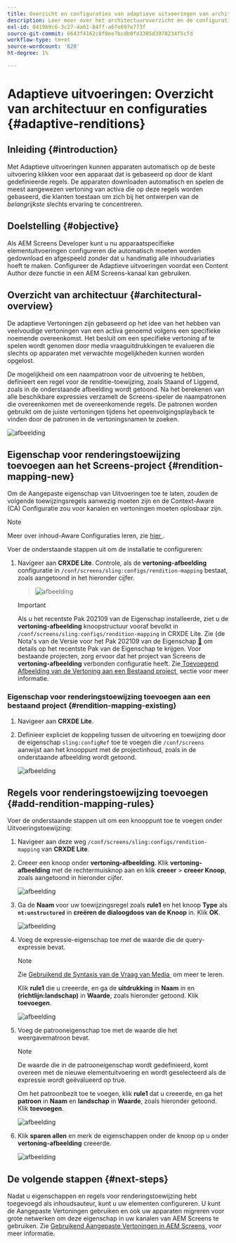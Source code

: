 ```yaml
---
title: Overzicht en configuraties van adaptieve uitvoeringen van architectuur
description: Leer meer over het architectuuroverzicht en de configuraties in CRXDE Lite voor Adaptieve Uitvoeringen in AEM Screens.
exl-id: 0419b9c6-3c27-4a61-84ff-a6fe697e773f
source-git-commit: 6643f4162c8f0ee7bcdb0fd3305d3978234f5cfd
workflow-type: tm+mt
source-wordcount: '620'
ht-degree: 1%

---
```


# Adaptieve uitvoeringen: Overzicht van architectuur en configuraties {#adaptive-renditions}

## Inleiding {#introduction}

Met Adaptieve uitvoeringen kunnen apparaten automatisch op de beste uitvoering klikken voor een apparaat dat is gebaseerd op door de klant gedefinieerde regels. De apparaten downloaden automatisch en spelen de meest aangewezen vertoning van activa die op deze regels worden gebaseerd, die klanten toestaan om zich bij het ontwerpen van de *belangrijkste* slechts ervaring te concentreren.

## Doelstelling {#objective}

Als AEM Screens Developer kunt u nu apparaatspecifieke elementuitvoeringen configureren die automatisch moeten worden gedownload en afgespeeld zonder dat u handmatig alle inhoudvariaties hoeft te maken. Configureer de Adaptieve uitvoeringen voordat een Content Author deze functie in een AEM Screens-kanaal kan gebruiken.

## Overzicht van architectuur {#architectural-overview}

De adaptieve Vertoningen zijn gebaseerd op het idee van het hebben van veelvoudige vertoningen van een activa genoemd volgens een specifieke noemende overeenkomst. Het besluit om een specifieke vertoning af te spelen wordt genomen door media vraaguitdrukkingen te evalueren die slechts op apparaten met verwachte mogelijkheden kunnen worden opgelost.

De mogelijkheid om een naampatroon voor de uitvoering te hebben, definieert een regel voor de renditie-toewijzing, zoals Staand of Liggend, zoals in de onderstaande afbeelding wordt getoond. Na het berekenen van alle beschikbare expressies verzamelt de Screens-speler de naampatronen die overeenkomen met de overeenkomende regels. De patronen worden gebruikt om de juiste vertoningen tijdens het opeenvolgingsplayback te vinden door de patronen in de vertoningsnamen te zoeken.

![afbeelding](/help/user-guide/assets/adaptive-renditions/adaptive-renditions.png)

## Eigenschap voor renderingstoewijzing toevoegen aan het Screens-project {#rendition-mapping-new}

Om de Aangepaste eigenschap van Uitvoeringen toe te laten, zouden de volgende toewijzingsregels aanwezig moeten zijn en de Context-Aware (CA) Configuratie zou voor kanalen en vertoningen moeten oplosbaar zijn.

>[!NOTE]
>Meer over inhoud-Aware Configuraties leren, zie [&#x200B; hier &#x200B;](https://sling.apache.org/documentation/bundles/context-aware-configuration/context-aware-configuration.html).

Voer de onderstaande stappen uit om de installatie te configureren:

1. Navigeer aan **CRXDE Lite**. Controle, als de **vertoning-afbeelding** configuratie in `/conf/screens/sling:configs/rendition-mapping` bestaat, zoals aangetoond in het hieronder cijfer.

   >![afbeelding](/help/user-guide/assets/adaptive-renditions/mapping-rules1.png)

   >[!IMPORTANT]
   >Als u het recentste Pak 202109 van de Eigenschap installeerde, ziet u de **vertoning-afbeelding** knoopstructuur vooraf bevolkt in `/conf/screens/sling:configs/rendition-mapping` in CRXDE Lite. Zie &lbrace;de Nota&#39;s van de Versie voor het Pak 202109 van de Eigenschap [&#128279;](/help/user-guide/release-notes-fp-202109.md) om details op het recentste Pak van de Eigenschap te krijgen.
   >Voor bestaande projecten, zorg ervoor dat het project van Screens de **vertoning-afbeelding** verbonden configuratie heeft. Zie [&#x200B; Toevoegend Afbeelding van de Vertoning aan een Bestaand project &#x200B;](#rendition-mapping-existing) sectie voor meer informatie.

### Eigenschap voor renderingstoewijzing toevoegen aan een bestaand project {#rendition-mapping-existing}

1. Navigeer aan **CRXDE Lite**.

1. Definieer expliciet de koppeling tussen de uitvoering en toewijzing door de eigenschap `sling:configRef` toe te voegen die `/conf/screens` aanwijst aan het knooppunt met de projectinhoud, zoals in de onderstaande afbeelding wordt getoond.

   ![afbeelding](/help/user-guide/assets/adaptive-renditions/renditon-mapping2.png)


## Regels voor renderingstoewijzing toevoegen {#add-rendition-mapping-rules}

Voer de onderstaande stappen uit om een knooppunt toe te voegen onder Uitvoeringstoewijzing:

1. Navigeer aan deze weg `/conf/screens/sling:configs/rendition-mapping` van **CRXDE Lite**.
1. Creeer een knoop onder **vertoning-afbeelding**. Klik **vertoning-afbeelding** met de rechtermuisknop aan en klik **creeer** > **creeer Knoop**, zoals aangetoond in hieronder cijfer.

   ![afbeelding](/help/user-guide/assets/adaptive-renditions/add-node1.png)

1. Ga de **Naam** voor uw toewijzingsregel zoals **rule1** en het knoop **Type** als **`nt:unstructured`** in **creëren de dialoogdoos van de Knoop** in. Klik **OK**.

   ![afbeelding](/help/user-guide/assets/adaptive-renditions/add-node2.png)


1. Voeg de expressie-eigenschap toe met de waarde die de query-expressie bevat.

   >[!NOTE]
   >Zie [&#x200B; Gebruikend de Syntaxis van de Vraag van Media &#x200B;](https://developer.mozilla.org/en-US/docs/Web/CSS/CSS_media_queries/Using_media_queries) om meer te leren.

   Klik **rule1** die u creeerde, en ga de **uitdrukking** in **Naam** in en **(richtlijn:landschap)** in **Waarde**, zoals hieronder getoond. Klik **toevoegen**.

   ![afbeelding](/help/user-guide/assets/adaptive-renditions/add-node3.png)

1. Voeg de patrooneigenschap toe met de waarde die het weergavematroon bevat.

   >[!NOTE]
   >De waarde die in de patrooneigenschap wordt gedefinieerd, komt overeen met de nieuwe elementuitvoering en wordt geselecteerd als de expressie wordt geëvalueerd op true.

   Om het patroonbezit toe te voegen, klik **rule1** dat u creeerde, en ga het **patroon** in **Naam** en **landschap** in **Waarde**, zoals hieronder getoond. Klik **toevoegen**.

   ![afbeelding](/help/user-guide/assets/adaptive-renditions/add-node4.png)

1. Klik **sparen allen** en merk de eigenschappen onder de knoop op u onder **vertoning-afbeelding** creeerde.

   ![afbeelding](/help/user-guide/assets/adaptive-renditions/add-node5.png)

## De volgende stappen {#next-steps}

Nadat u eigenschappen en regels voor renderingstoewijzing hebt toegevoegd als inhoudsauteur, kunt u uw elementen configureren. U kunt de Aangepaste Vertoningen gebruiken en ook uw apparaten migreren voor grote netwerken om deze eigenschap in uw kanalen van AEM Screens te gebruiken. Zie [&#x200B; Gebruikend Aangepaste Vertoningen in AEM Screens &#x200B;](/help/user-guide/using-adaptive-renditions.md) voor meer informatie.
